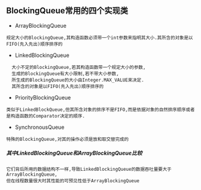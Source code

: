## BlockingQueue常用的四个实现类

* ArrayBlockingQueue
```
规定大小的BlockingQueue,其构造函数必须带一个int参数来指明其大小.其所含的对象是以FIFO(先入先出)顺序排序的
```
* LinkedBlockingQueue
```
  大小不定的BlockingQueue,若其构造函数带一个规定大小的参数,
  生成的BlockingQueue有大小限制,若不带大小参数,
  所生成的BlockingQueue的大小由Integer.MAX_VALUE来决定.
  其所含的对象是以FIFO(先入先出)顺序排序的
```
* PriorityBlockingQueue
```
类似于LinkedBlockQueue,但其所含对象的排序不是FIFO,而是依据对象的自然排序顺序或者是构造函数的Comparator决定的顺序.
```
* SynchronousQueue
```
特殊的BlockingQueue,对其的操作必须是放和取交替完成的
```
##### 其中LinkedBlockingQueue和ArrayBlockingQueue比较
```
它们背后所用的数据结构不一样,导致LinkedBlockingQueue的数据吞吐量要大于ArrayBlockingQueue,
但在线程数量很大时其性能的可预见性低于ArrayBlockingQueue
```

